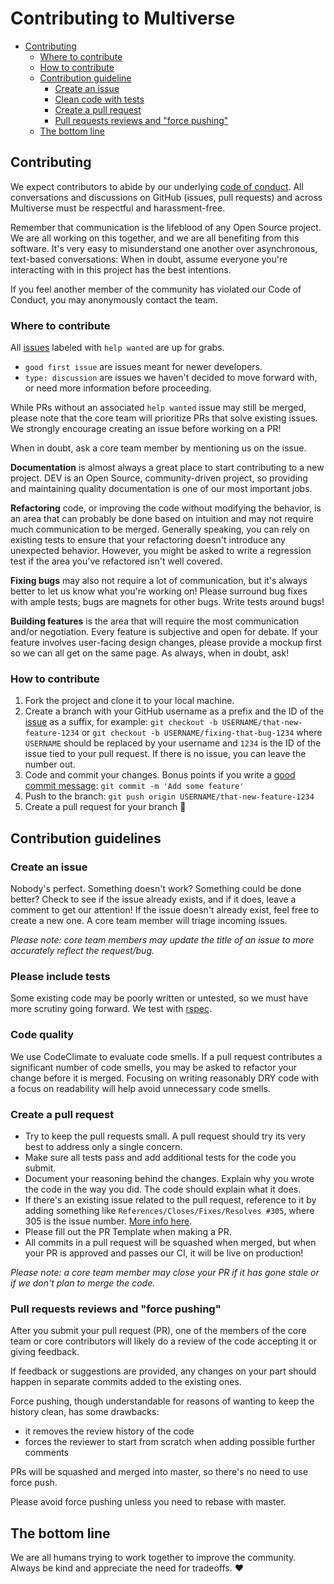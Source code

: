 # Contributing to Multiverse

- [Contributing](#contributing)
  - [Where to contribute](#where-to-contribute)
  - [How to contribute](#how-to-contribute)
  - [Contribution guideline](#contribution-guideline)
    - [Create an issue](#create-an-issue)
    - [Clean code with tests](#clean-code-with-tests)
    - [Create a pull request](#create-a-pull-request)
    - [Pull requests reviews and "force pushing"](#pull-requests-reviews-and-force-pushing)
  - [The bottom line](#the-bottom-line)

## Contributing

We expect contributors to abide by our underlying
[code of conduct](). All conversations and
discussions on GitHub (issues, pull requests) and across Multiverse must be
respectful and harassment-free.

Remember that communication is the lifeblood of any Open Source project. We are
all working on this together, and we are all benefiting from this software. It's
very easy to misunderstand one another over asynchronous, text-based
conversations: When in doubt, assume everyone you're interacting with in this
project has the best intentions.

If you feel another member of the community has violated our Code of Conduct,
you may anonymously contact the team.

### Where to contribute

All [issues](https://github.com/multiverse-students/Multiverse/issues) labeled with
`help wanted` are up for grabs.

- `good first issue` are issues meant for newer developers.
- `type: discussion` are issues we haven't decided to move forward with, or need
  more information before proceeding.

While PRs without an associated `help wanted` issue may still be merged, please
note that the core team will prioritize PRs that solve existing issues. We
strongly encourage creating an issue before working on a PR!

When in doubt, ask a core team member by
mentioning us on the issue.

**Documentation** is almost always a great place to start contributing to a new
project. DEV is an Open Source, community-driven project, so providing and
maintaining quality documentation is one of our most important jobs.

**Refactoring** code, or improving the code without modifying the behavior, is
an area that can probably be done based on intuition and may not require much
communication to be merged. Generally speaking, you can rely on existing tests
to ensure that your refactoring doesn't introduce any unexpected behavior.
However, you might be asked to write a regression test if the area you've
refactored isn't well covered.

**Fixing bugs** may also not require a lot of communication, but it's always
better to let us know what you're working on! Please surround bug fixes with
ample tests; bugs are magnets for other bugs. Write tests around bugs!

**Building features** is the area that will require the most communication
and/or negotiation. Every feature is subjective and open for debate. If your
feature involves user-facing design changes, please provide a mockup first so we
can all get on the same page. As always, when in doubt, ask!

### How to contribute

1. Fork the project and clone it to your local machine.
2. Create a branch with your GitHub username as a prefix and the ID of the
   [issue](https://github.com/multiverse-students/Multiverse/issues) as a suffix, for
   example: `git checkout -b USERNAME/that-new-feature-1234` or
   `git checkout -b USERNAME/fixing-that-bug-1234` where `USERNAME` should be
   replaced by your username and `1234` is the ID of the issue tied to your pull
   request. If there is no issue, you can leave the number out.
3. Code and commit your changes. Bonus points if you write a
   [good commit message](https://chris.beams.io/posts/git-commit/):
   `git commit -m 'Add some feature'`
4. Push to the branch: `git push origin USERNAME/that-new-feature-1234`
5. Create a pull request for your branch 🎉

## Contribution guidelines

### Create an issue

Nobody's perfect. Something doesn't work? Something could be done better? Check
to see if the issue already exists, and if it does, leave a comment to get our
attention! If the issue doesn't already exist, feel free to create a new one. A
core team member will triage incoming issues.

_Please note: core team members may update the title of an issue to more
accurately reflect the request/bug._

### Please include tests

Some existing code may be poorly written or untested, so we must have more
scrutiny going forward. We test with [rspec](http://rspec.info/).

### Code quality

We use CodeClimate to evaluate code smells. If a pull request contributes a
significant number of code smells, you may be asked to refactor your change
before it is merged. Focusing on writing reasonably DRY code with a focus on
readability will help avoid unnecessary code smells.

### Create a pull request

- Try to keep the pull requests small. A pull request should try its very best
  to address only a single concern.
- Make sure all tests pass and add additional tests for the code you submit.
- Document your reasoning behind the changes. Explain why you wrote the code in
  the way you did. The code should explain what it does.
- If there's an existing issue related to the pull request, reference to it by
  adding something like `References/Closes/Fixes/Resolves #305`, where 305 is
  the issue number.
  [More info here](https://github.com/blog/1506-closing-issues-via-pull-requests).
- Please fill out the PR Template when making a PR.
- All commits in a pull request will be squashed when merged, but when your PR
  is approved and passes our CI, it will be live on production!

_Please note: a core team member may close your PR if it has gone stale or if we
don't plan to merge the code._

### Pull requests reviews and "force pushing"

After you submit your pull request (PR), one of the members of the core team or
core contributors will likely do a review of the code accepting it or giving
feedback.

If feedback or suggestions are provided, any changes on your part should happen
in separate commits added to the existing ones.

Force pushing, though understandable for reasons of wanting to keep the history
clean, has some drawbacks:

- it removes the review history of the code
- forces the reviewer to start from scratch when adding possible further
  comments

PRs will be squashed and merged into master, so there's no need to use force
push.

Please avoid force pushing unless you need to rebase with master.

## The bottom line

We are all humans trying to work together to improve the community. Always be
kind and appreciate the need for tradeoffs. ❤️
